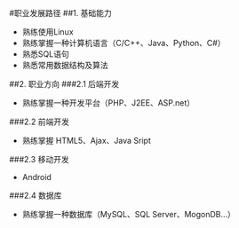#职业发展路径
##1. 基础能力
- 熟练使用Linux
- 熟练掌握一种计算机语言（C/C++、Java、Python、C#）
- 熟悉SQL语句
- 熟悉常用数据结构及算法

##2. 职业方向
###2.1 后端开发
- 熟练掌握一种开发平台（PHP、J2EE、ASP.net）

###2.2 前端开发
- 熟练掌握 HTML5、Ajax、Java Sript

###2.3 移动开发
- Android

###2.4 数据库
- 熟练掌握一种数据库（MySQL、SQL Server、MogonDB...）